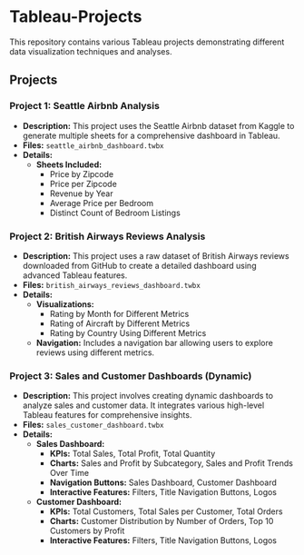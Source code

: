 # Tableau-Projects

This repository contains various Tableau projects demonstrating different data visualization techniques and analyses.

## Projects

### Project 1: Seattle Airbnb Analysis
- **Description:** This project uses the Seattle Airbnb dataset from Kaggle to generate multiple sheets for a comprehensive dashboard in Tableau.
- **Files:** `seattle_airbnb_dashboard.twbx`
- **Details:**
  - **Sheets Included:**
    - Price by Zipcode
    - Price per Zipcode
    - Revenue by Year
    - Average Price per Bedroom
    - Distinct Count of Bedroom Listings

### Project 2: British Airways Reviews Analysis
- **Description:** This project uses a raw dataset of British Airways reviews downloaded from GitHub to create a detailed dashboard using advanced Tableau features.
- **Files:** `british_airways_reviews_dashboard.twbx`
- **Details:**
  - **Visualizations:**
    - Rating by Month for Different Metrics
    - Rating of Aircraft by Different Metrics
    - Rating by Country Using Different Metrics
  - **Navigation:** Includes a navigation bar allowing users to explore reviews using different metrics.

### Project 3: Sales and Customer Dashboards (Dynamic)
- **Description:** This project involves creating dynamic dashboards to analyze sales and customer data. It integrates various high-level Tableau features for comprehensive insights.
- **Files:** `sales_customer_dashboard.twbx`
- **Details:**
  - **Sales Dashboard:**
    - **KPIs:** Total Sales, Total Profit, Total Quantity
    - **Charts:** Sales and Profit by Subcategory, Sales and Profit Trends Over Time
    - **Navigation Buttons:** Sales Dashboard, Customer Dashboard
    - **Interactive Features:** Filters, Title Navigation Buttons, Logos
  - **Customer Dashboard:**
    - **KPIs:** Total Customers, Total Sales per Customer, Total Orders
    - **Charts:** Customer Distribution by Number of Orders, Top 10 Customers by Profit
    - **Interactive Features:** Filters, Title Navigation Buttons, Logos

